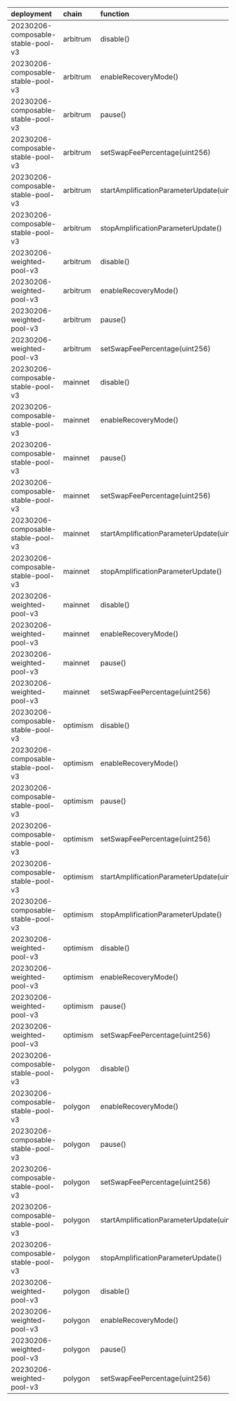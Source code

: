 | deployment                         | chain    | function                                           | role                                                               | target            | target_address                             |
|:-----------------------------------|:---------|:---------------------------------------------------|:-------------------------------------------------------------------|:------------------|:-------------------------------------------|
| 20230206-composable-stable-pool-v3 | arbitrum | disable()                                          | 0xa23cd4468cbe8403f6163d16350699bab6b407aee02d6a29755b0cffa52dd023 | emergency         | 0xf404C5a0c02397f0908A3524fc5eb84e68Bbe60D |
| 20230206-composable-stable-pool-v3 | arbitrum | enableRecoveryMode()                               | 0xe6321aecff7f0051958627890aa2a16d7221f860dfa3359a1cea6f4a3f87933e | emergency         | 0xf404C5a0c02397f0908A3524fc5eb84e68Bbe60D |
| 20230206-composable-stable-pool-v3 | arbitrum | pause()                                            | 0xcf96d782d1bc8dd12869fb51374544f9c037fd559b8811972f35756f204c6012 | emergency         | 0xf404C5a0c02397f0908A3524fc5eb84e68Bbe60D |
| 20230206-composable-stable-pool-v3 | arbitrum | setSwapFeePercentage(uint256)                      | 0xc383be2c6e87a9b18ae919e677f011279a8d98346dbcd5cb326053f5f873b753 | feeManager        | 0x7c68c42De679ffB0f16216154C996C354cF1161B |
| 20230206-composable-stable-pool-v3 | arbitrum | startAmplificationParameterUpdate(uint256,uint256) | 0x79f0094a409615c52fb7491ca130145e7ec31efb578af4019db59e6636c07ebf | feeManager        | 0x7c68c42De679ffB0f16216154C996C354cF1161B |
| 20230206-composable-stable-pool-v3 | arbitrum | stopAmplificationParameterUpdate()                 | 0xfaede3ef05348eea541571b87b87560ae56292ed04fd5e08fcced4d41916dfb1 | feeManager        | 0x7c68c42De679ffB0f16216154C996C354cF1161B |
| 20230206-weighted-pool-v3          | arbitrum | disable()                                          | 0x3f476d79932a277fc0be18747fc314f1db33802d38a900d529db018c01de81a4 | emergency         | 0xf404C5a0c02397f0908A3524fc5eb84e68Bbe60D |
| 20230206-weighted-pool-v3          | arbitrum | enableRecoveryMode()                               | 0x1e3379f440ccd8ad4fbacfa446ce3de718eda1a091b271c9053bdedff90cdf1c | emergency         | 0xf404C5a0c02397f0908A3524fc5eb84e68Bbe60D |
| 20230206-weighted-pool-v3          | arbitrum | pause()                                            | 0xbbb29600025604666f66b68dff00546068c5be9c0a5a0fbe825550f6c3519c27 | emergency         | 0xf404C5a0c02397f0908A3524fc5eb84e68Bbe60D |
| 20230206-weighted-pool-v3          | arbitrum | setSwapFeePercentage(uint256)                      | 0x92253d002d63e0211f775527924e2891f18bb060ff2ab3be19c6b242bafa5fec | feeManager        | 0x7c68c42De679ffB0f16216154C996C354cF1161B |
| 20230206-composable-stable-pool-v3 | mainnet  | disable()                                          | 0x3fad985e82b2b68120f2bbe4c05b3bcbb41b29519eaa63fb25cb25833043f1e8 | emergency         | 0xA29F61256e948F3FB707b4b3B138C5cCb9EF9888 |
| 20230206-composable-stable-pool-v3 | mainnet  | enableRecoveryMode()                               | 0x8c91ddec262ae544d56464e260d0b840239949d86149c139510d5e399a30099f | emergency         | 0xA29F61256e948F3FB707b4b3B138C5cCb9EF9888 |
| 20230206-composable-stable-pool-v3 | mainnet  | pause()                                            | 0xa4d7ff702c3f830a7ce937a195bfb05c081c0c36a462ed72bfbf721bc5a3f462 | emergency         | 0xA29F61256e948F3FB707b4b3B138C5cCb9EF9888 |
| 20230206-composable-stable-pool-v3 | mainnet  | setSwapFeePercentage(uint256)                      | 0x1a88f724f61d4985675e65a2ba85b2a985d250dac00d27e06303f4cdabc906ae | gauntletFeeSetter | 0xE4a8ed6c1D8d048bD29A00946BFcf2DB10E7923B |
| 20230206-composable-stable-pool-v3 | mainnet  | startAmplificationParameterUpdate(uint256,uint256) | 0xe560c24a44460de963ea8e6716dd635144e8c4991c131b63dd9e956b1f1415b8 | feeManager        | 0xf4A80929163C5179Ca042E1B292F5EFBBE3D89e6 |
| 20230206-composable-stable-pool-v3 | mainnet  | stopAmplificationParameterUpdate()                 | 0x36e63b457adcc8834537417d275eec404708707f4fbe63097f15e865dc3e2847 | feeManager        | 0xf4A80929163C5179Ca042E1B292F5EFBBE3D89e6 |
| 20230206-weighted-pool-v3          | mainnet  | disable()                                          | 0x0df3339673f8356288d97461676bb443e5def15e6d6e8321add702ef77075160 | emergency         | 0xA29F61256e948F3FB707b4b3B138C5cCb9EF9888 |
| 20230206-weighted-pool-v3          | mainnet  | enableRecoveryMode()                               | 0xa53ffba9aa2195cd7646f9cbaca0985f432bded3dd5319916afc5ec395f280d7 | emergency         | 0xA29F61256e948F3FB707b4b3B138C5cCb9EF9888 |
| 20230206-weighted-pool-v3          | mainnet  | pause()                                            | 0x33b06cb79113c1c80d5db0ad41675a5368e7ec0ba8a2fd4d6328524a984d465b | emergency         | 0xA29F61256e948F3FB707b4b3B138C5cCb9EF9888 |
| 20230206-weighted-pool-v3          | mainnet  | setSwapFeePercentage(uint256)                      | 0xd8638fc873fb8c5c0e67c437099a19eb0546fb439dab8babff44196f11d44831 | gauntletFeeSetter | 0xE4a8ed6c1D8d048bD29A00946BFcf2DB10E7923B |
| 20230206-composable-stable-pool-v3 | optimism | disable()                                          | 0xe59ccea4d4a98c33b7c0b3c05a3d65ff930273fa5ee03855a3104befc6d1d362 | emergency         | 0xd4c87b33afcE39F1E3F4aF1ce8fFFF7241d9128B |
| 20230206-composable-stable-pool-v3 | optimism | enableRecoveryMode()                               | 0xa7508bde3c3d65fa21321ca35b2d1da564bc4a772cff9947de3c3e1a467e9dec | emergency         | 0xd4c87b33afcE39F1E3F4aF1ce8fFFF7241d9128B |
| 20230206-composable-stable-pool-v3 | optimism | pause()                                            | 0x25ec546c5f4dfc2fe31ba04f5cf65a8098b35111075a5fd114ea3475e4254ac6 | emergency         | 0xd4c87b33afcE39F1E3F4aF1ce8fFFF7241d9128B |
| 20230206-composable-stable-pool-v3 | optimism | setSwapFeePercentage(uint256)                      | 0xe9d4a41f6bb25c8862c0c2c860268861488f862a3702115587343e3c3d6ea29a | feeManager        | 0x09Df1626110803C7b3b07085Ef1E053494155089 |
| 20230206-composable-stable-pool-v3 | optimism | startAmplificationParameterUpdate(uint256,uint256) | 0xe0788d96bd3d5c93d8ca894a720bf55835562c15aea8eba5cfb15c2c73bd5652 | feeManager        | 0x09Df1626110803C7b3b07085Ef1E053494155089 |
| 20230206-composable-stable-pool-v3 | optimism | stopAmplificationParameterUpdate()                 | 0x063ab569eba76f955edb79b6f9d647bf9772872dc688a6449689ad4d2d5b5ca3 | feeManager        | 0x09Df1626110803C7b3b07085Ef1E053494155089 |
| 20230206-weighted-pool-v3          | optimism | disable()                                          | 0x3e97e0a2e6079577d465a9e3898ed6097ed0c661cb291f58991b80599b0e5558 | emergency         | 0xd4c87b33afcE39F1E3F4aF1ce8fFFF7241d9128B |
| 20230206-weighted-pool-v3          | optimism | enableRecoveryMode()                               | 0x076ec7596fb2fd56057ab4b4ab843852ee914ca3095f9cdf46a79085b266a748 | emergency         | 0xd4c87b33afcE39F1E3F4aF1ce8fFFF7241d9128B |
| 20230206-weighted-pool-v3          | optimism | pause()                                            | 0xae409b1e306416a87e8d92b1a08f860798e5e882c8785f185db2e2a310793aa1 | emergency         | 0xd4c87b33afcE39F1E3F4aF1ce8fFFF7241d9128B |
| 20230206-weighted-pool-v3          | optimism | setSwapFeePercentage(uint256)                      | 0x0173d9c9c500f721f528e83cd89297298d530857b46dc4adb8fe329905f4f773 | feeManager        | 0x09Df1626110803C7b3b07085Ef1E053494155089 |
| 20230206-composable-stable-pool-v3 | polygon  | disable()                                          | 0x9592bbf1ef6b5256ed5698e4cf4610375a5e984fa05ddb8a9c6f2e411f2d0d1e | emergency         | 0x3c58668054c299bE836a0bBB028Bee3aD4724846 |
| 20230206-composable-stable-pool-v3 | polygon  | enableRecoveryMode()                               | 0x4645b2fd612d1e3d4f7cbd5f68df6511f4dedfcba83090853604d4fbf33f467d | emergency         | 0x3c58668054c299bE836a0bBB028Bee3aD4724846 |
| 20230206-composable-stable-pool-v3 | polygon  | pause()                                            | 0xf3018734e770ecf7082ee926a91cef5bd218b62d081217bf47f5a67ea7a1e80e | emergency         | 0x3c58668054c299bE836a0bBB028Bee3aD4724846 |
| 20230206-composable-stable-pool-v3 | polygon  | setSwapFeePercentage(uint256)                      | 0xf6c13c09ddba8f114fe2b23ff442766dca7a9bf303adfde386f20ac38c749733 | feeManager        | 0x7c68c42De679ffB0f16216154C996C354cF1161B |
| 20230206-composable-stable-pool-v3 | polygon  | startAmplificationParameterUpdate(uint256,uint256) | 0x1eeda74ac7741bce16788e080c79c907c79419e41281fa442cc39f8d148a8773 | feeManager        | 0x7c68c42De679ffB0f16216154C996C354cF1161B |
| 20230206-composable-stable-pool-v3 | polygon  | stopAmplificationParameterUpdate()                 | 0xe202c405a4ff60ae0c38dea8bbb722ee570a1c89487598e7fc4ede5248a527c7 | feeManager        | 0x7c68c42De679ffB0f16216154C996C354cF1161B |
| 20230206-weighted-pool-v3          | polygon  | disable()                                          | 0x18be448c0c01ad4576befd4f6bce2abf1214dc50697f946a487657e3c3c66947 | emergency         | 0x3c58668054c299bE836a0bBB028Bee3aD4724846 |
| 20230206-weighted-pool-v3          | polygon  | enableRecoveryMode()                               | 0x8e751c9d2a2e4de88b6c71094d5a2b18be451801333ea94579761179bc9b9ef9 | emergency         | 0x3c58668054c299bE836a0bBB028Bee3aD4724846 |
| 20230206-weighted-pool-v3          | polygon  | pause()                                            | 0xb251963ecd27d2fe81c17cdd47c025b03bdc56bd9138b8556a747d1112d8c01b | emergency         | 0x3c58668054c299bE836a0bBB028Bee3aD4724846 |
| 20230206-weighted-pool-v3          | polygon  | setSwapFeePercentage(uint256)                      | 0x22f3e304ab030be776b205711d7ba79f146b07726b10c5e9d29c24dacc09c140 | feeManager        | 0x7c68c42De679ffB0f16216154C996C354cF1161B |